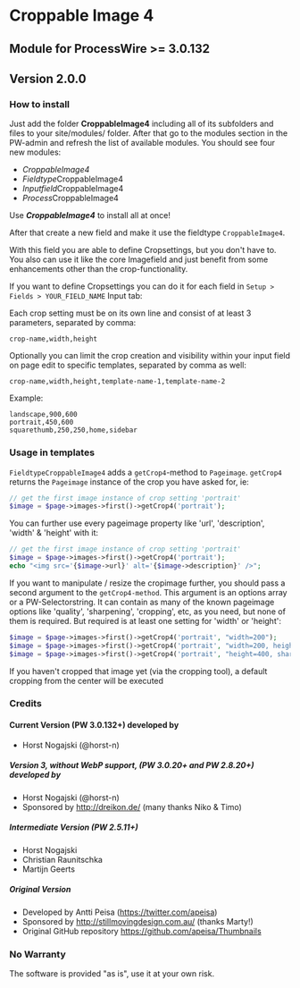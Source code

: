 # Croppable Image 4

## Module for ProcessWire >= 3.0.132

## Version 2.0.0


### How to install

Just add the folder __CroppableImage4__ including all of its subfolders and files to your site/modules/ folder. After that go to the modules section in the PW-admin and refresh the list of available modules. You should see four new modules:

* *CroppableImage4*
* *Fieldtype*CroppableImage4
* *Inputfield*CroppableImage4
* *Process*CroppableImage4

Use __*CroppableImage4*__ to install all at once!

After that create a new field and make it use the fieldtype ``CroppableImage4``.

With this field you are able to define Cropsettings, but you don't have to. You also can use it like the core Imagefield and just benefit from some enhancements other than the crop-functionality.

If you want to define Cropsettings you can do it for each field in ``Setup > Fields > YOUR_FIELD_NAME`` Input tab:

Each crop setting must be on its own line and consist of at least 3 parameters, separated by comma:

```
crop-name,width,height
```

Optionally you can limit the crop creation and visibility within your input field on page edit to specific templates, separated by comma as well:

```
crop-name,width,height,template-name-1,template-name-2
```

Example:

```
landscape,900,600
portrait,450,600
squarethumb,250,250,home,sidebar
```

### Usage in templates

``FieldtypeCroppableImage4`` adds a ``getCrop4``-method to ``Pageimage``. ``getCrop4`` returns the ``Pageimage`` instance of the crop you have asked for, ie:

```php
// get the first image instance of crop setting 'portrait'
$image = $page->images->first()->getCrop4('portrait');
```

You can further use every pageimage property like 'url', 'description', 'width' & 'height' with it:

```php
// get the first image instance of crop setting 'portrait'
$image = $page->images->first()->getCrop4('portrait');
echo "<img src='{$image->url}' alt='{$image->description}' />";
```

If you want to manipulate / resize the cropimage further, you should pass a second argument to the ``getCrop4-method``. This argument is an options array or a PW-Selectorstring. It can contain as many of the known pageimage options like 'quality', 'sharpening', 'cropping', etc, as you need, but none of them is required. But required is at least one setting for 'width' or 'height':

```php
$image = $page->images->first()->getCrop4('portrait', "width=200");
$image = $page->images->first()->getCrop4('portrait', "width=200, height=200, quality=80");
$image = $page->images->first()->getCrop4('portrait', "height=400, sharpening=medium, quality=85");
```

If you haven't cropped that image yet (via the cropping tool), a default cropping from the center will be executed


### Credits

#### Current Version (PW 3.0.132+) developed by
* Horst Nogajski (@horst-n)

##### Version 3, without WebP support, (PW 3.0.20+ and PW 2.8.20+) developed by
* Horst Nogajski (@horst-n)
* Sponsored by http://dreikon.de/ (many thanks Niko & Timo)

##### Intermediate Version (PW 2.5.11+)
* Horst Nogajski
* Christian Raunitschka
* Martijn Geerts

##### Original Version
* Developed by Antti Peisa (https://twitter.com/apeisa)
* Sponsored by http://stillmovingdesign.com.au/ (thanks Marty!)
* Original GitHub repository https://github.com/apeisa/Thumbnails

### No Warranty
The software is provided "as is", use it at your own risk.
